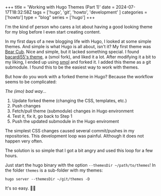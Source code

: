 +++
title = 'Working with Hugo Themes (Part 1)'
date = 2024-07-17T18:32:58Z
tags = ['hugo', 'git', 'howto', 'development' ]
categories = ['howto']
type = "blog"
series = ['hugo']
+++

I'm the kind of person who cares a lot about having a good looking theme for my blog before I even start creating content.  

In my first days of a new blogging life with Hugo, I looked at some simple themes. And simple is what Hugo is all about, isn't it? My first theme was [Bear Cub](https://clente.github.io/hugo-bearcub/). Nice and simple, but it lacked something special. I found [bacardi55's theme](https://bacardi55.io), a (smol fork), and liked it a lot. After modifying it a bit to my liking, I ended up using [smol](https://github.com/colorchestra/smol) and forked it. I added this theme as a git submodule. I found this to be the easiest way to work with themes.  

But how do you work with a forked theme in Hugo? Because the workflow seems to be complicated:  

_The (imo) bad way..._  

1. Update forked theme (changing the CSS, templates, etc.)
2. Push changes
3. Fetch/pull theme (submodule) changes in Hugo environment
4. Test it, fix it, go back to Step 1
5. Push the updated submodule in the Hugo enviroment

The simplest CSS changes caused several commit/pushes in my repositories. This development loop was painful. Although it does not happen very often.

The solution is so simple that I got a bit angry and used this loop for a few hours.

Just start the hugo binary with the option `--themesDir ~/path/to/themes`! In the folder `themes` is a sub-folder with my themes:

```shell
hugo server --themesDir ~/git/themes -D
```

It's so easy. :man_facepalming:  
